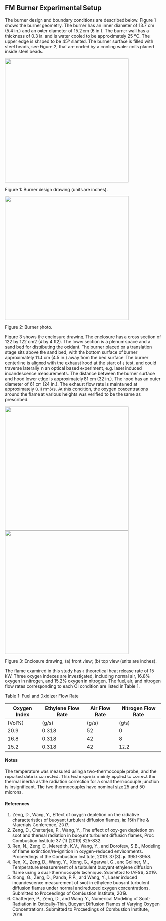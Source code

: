 ## FM Burner Experimental Setup

The burner design and boundary conditions are described below. Figure 1 shows the burner geometry. The burner has an inner diameter of 13.7 cm (5.4 in.) and an outer diameter of 15.2 cm (6 in.). The burner wall has a thickness of 0.3 in. and is water cooled to be approximately 25 ºC. The upper edge is shaped to be 45º slanted. The burner surface is filled with steel beads, see Figure 2, that are cooled by a cooling water coils placed inside steel beads.

<img src="https://github.com/MaCFP/macfp-db/blob/master/Extinction/FM_Burner/Documentation/FM_Burner_design.png" width="400">

Figure 1: Burner design drawing (units are inches).

<img src="https://github.com/MaCFP/macfp-db/blob/master/Extinction/FM_Burner/Documentation/FM_Burner_photo.png" width="400">

Figure 2: Burner photo.

Figure 3 shows the enclosure drawing. The enclosure has a cross section of 122 by 122 cm2 (4 by 4 ft2). The lower section is a plenum space and a sand bed for distributing the oxidant. The burner placed on a translation stage sits above the sand bed, with the bottom surface of burner approximately 11.4 cm (4.5 in.) away from the bed surface. The burner centerline is aligned with the exhaust hood at the start of a test, and could traverse laterally in an optical based experiment, e.g. laser induced incandescence measurements. The distance between the burner surface and hood lower edge is approximately 81 cm (32 in.). The hood has an outer diameter of 61 cm (24 in.). The exhaust flow rate is maintained at approximately 0.11 m^3/s. At this condition, the oxygen concentrations around the flame at various heights was verified to be the same as prescribed.

<img src="https://github.com/MaCFP/macfp-db/blob/master/Extinction/FM_Burner/Documentation/FM_Burner_front.png" width="400">
<img src="https://github.com/MaCFP/macfp-db/blob/master/Extinction/FM_Burner/Documentation/FM_Burner_side.png" width="400">

Figure 3: Enclosure drawing, (a) front view; (b) top view (units are inches).

The flame examined in this study has a theoretical heat release rate of 15 kW. Three oxygen indexes are investigated, including normal air, 16.8% oxygen in nitrogen, and 15.2% oxygen in nitrogen. The fuel, air, and nitrogen flow rates corresponding to each OI condition are listed in Table 1.

Table 1: Fuel and Oxidizer Flow Rate

|Oxygen Index | Ethylene Flow Rate | Air Flow Rate | Nitrogen Flow Rate |
|-------------|--------------------|---------------|--------------------|
|(Vol%)       | (g/s)              | (g/s)         | (g/s)              |
|20.9         | 0.318              | 52            | 0                  |
|16.8         | 0.318              | 42            | 8                  |
|15.2         | 0.318              | 42            | 12.2               |

#### Notes

The temperature was measured using a two-thermocouple probe, and the reported data is corrected. This technique is mainly applied to correct the thermal inertia as the radiation correction for a small thermocouple junction is insignificant. The two thermocouples have nominal size 25 and 50 microns.

#### References

1. Zeng, D., Wang, Y., Effect of oxygen depletion on the radiative characteristics of buoyant turbulent diffusion flames, in: 15th Fire & Materials Conference, 2017.
2. Zeng, D., Chatterjee, P., Wang, Y., The effect of oxy-gen depletion on soot and thermal radiation in buoyant turbulent diffusion flames, Proc Combustion Institute 37 (1) (2019) 825-832.
3. Ren, N., Zeng, D., Meredith, K.V., Wang, Y., and Dorofeev, S.B., Modeling of flame extinction/re-ignition in oxygen-reduced environments. Proceedings of the Combustion Institute, 2019. 37(3): p. 3951-3958.
4. Ren, X., Zeng, D., Wang, Y., Xiong, G., Agarwal, G., and Gollner, M., Temperature measurement of a turbulent buoyant ethylene diffusion flame using a dual-thermocouple technique. Submitted to IAFSS, 2019.
5. Xiong, G., Zeng, D., Panda, P.P., and Wang, Y., Laser induced incandescence measurement of soot in ethylene buoyant turbulent diffusion flames under normal and reduced oxygen concentrations. Submitted to Proceedings of Combustion Institute, 2019.
6. Chatterjee, P., Zeng, D., and Wang, Y., Numerical Modeling of Soot-Radiation in Optically-Thin, Buoyant Diffusion Flames of Varying Oxygen Concentrations. Submitted to Proceedings of Combustion Institute, 2019.
